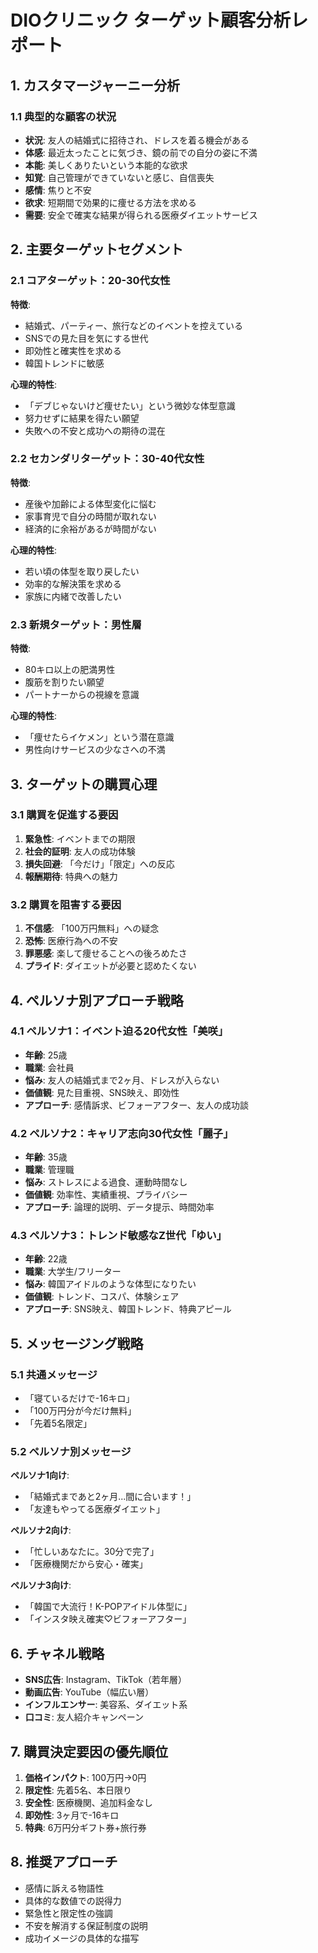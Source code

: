 # DIOクリニック ターゲット顧客分析レポート

## 1. カスタマージャーニー分析

### 1.1 典型的な顧客の状況
- **状況**: 友人の結婚式に招待され、ドレスを着る機会がある
- **体感**: 最近太ったことに気づき、鏡の前での自分の姿に不満
- **本能**: 美しくありたいという本能的な欲求
- **知覚**: 自己管理ができていないと感じ、自信喪失
- **感情**: 焦りと不安
- **欲求**: 短期間で効果的に痩せる方法を求める
- **需要**: 安全で確実な結果が得られる医療ダイエットサービス

## 2. 主要ターゲットセグメント

### 2.1 コアターゲット：20-30代女性
**特徴**:
- 結婚式、パーティー、旅行などのイベントを控えている
- SNSでの見た目を気にする世代
- 即効性と確実性を求める
- 韓国トレンドに敏感

**心理的特性**:
- 「デブじゃないけど痩せたい」という微妙な体型意識
- 努力せずに結果を得たい願望
- 失敗への不安と成功への期待の混在

### 2.2 セカンダリターゲット：30-40代女性
**特徴**:
- 産後や加齢による体型変化に悩む
- 家事育児で自分の時間が取れない
- 経済的に余裕があるが時間がない

**心理的特性**:
- 若い頃の体型を取り戻したい
- 効率的な解決策を求める
- 家族に内緒で改善したい

### 2.3 新規ターゲット：男性層
**特徴**:
- 80キロ以上の肥満男性
- 腹筋を割りたい願望
- パートナーからの視線を意識

**心理的特性**:
- 「痩せたらイケメン」という潜在意識
- 男性向けサービスの少なさへの不満

## 3. ターゲットの購買心理

### 3.1 購買を促進する要因
1. **緊急性**: イベントまでの期限
2. **社会的証明**: 友人の成功体験
3. **損失回避**: 「今だけ」「限定」への反応
4. **報酬期待**: 特典への魅力

### 3.2 購買を阻害する要因
1. **不信感**: 「100万円無料」への疑念
2. **恐怖**: 医療行為への不安
3. **罪悪感**: 楽して痩せることへの後ろめたさ
4. **プライド**: ダイエットが必要と認めたくない

## 4. ペルソナ別アプローチ戦略

### 4.1 ペルソナ1：イベント迫る20代女性「美咲」
- **年齢**: 25歳
- **職業**: 会社員
- **悩み**: 友人の結婚式まで2ヶ月、ドレスが入らない
- **価値観**: 見た目重視、SNS映え、即効性
- **アプローチ**: 感情訴求、ビフォーアフター、友人の成功談

### 4.2 ペルソナ2：キャリア志向30代女性「麗子」
- **年齢**: 35歳
- **職業**: 管理職
- **悩み**: ストレスによる過食、運動時間なし
- **価値観**: 効率性、実績重視、プライバシー
- **アプローチ**: 論理的説明、データ提示、時間効率

### 4.3 ペルソナ3：トレンド敏感なZ世代「ゆい」
- **年齢**: 22歳
- **職業**: 大学生/フリーター
- **悩み**: 韓国アイドルのような体型になりたい
- **価値観**: トレンド、コスパ、体験シェア
- **アプローチ**: SNS映え、韓国トレンド、特典アピール

## 5. メッセージング戦略

### 5.1 共通メッセージ
- 「寝ているだけで-16キロ」
- 「100万円分が今だけ無料」
- 「先着5名限定」

### 5.2 ペルソナ別メッセージ
**ペルソナ1向け**:
- 「結婚式まであと2ヶ月...間に合います！」
- 「友達もやってる医療ダイエット」

**ペルソナ2向け**:
- 「忙しいあなたに。30分で完了」
- 「医療機関だから安心・確実」

**ペルソナ3向け**:
- 「韓国で大流行！K-POPアイドル体型に」
- 「インスタ映え確実♡ビフォーアフター」

## 6. チャネル戦略
- **SNS広告**: Instagram、TikTok（若年層）
- **動画広告**: YouTube（幅広い層）
- **インフルエンサー**: 美容系、ダイエット系
- **口コミ**: 友人紹介キャンペーン

## 7. 購買決定要因の優先順位
1. **価格インパクト**: 100万円→0円
2. **限定性**: 先着5名、本日限り
3. **安全性**: 医療機関、追加料金なし
4. **即効性**: 3ヶ月で-16キロ
5. **特典**: 6万円分ギフト券+旅行券

## 8. 推奨アプローチ
- 感情に訴える物語性
- 具体的な数値での説得力
- 緊急性と限定性の強調
- 不安を解消する保証制度の説明
- 成功イメージの具体的な描写